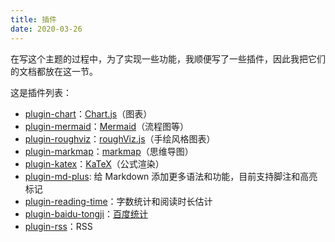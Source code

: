 ```yaml
---
title: 插件
date: 2020-03-26
---
```


在写这个主题的过程中，为了实现一些功能，我顺便写了一些插件，因此我把它们的文档都放在这一节。

这是插件列表：

- [plugin-chart](/docs/plugins/chart)：[Chart.js](https://www.chartjs.org)（图表）
- [plugin-mermaid](/docs/plugins/mermaid)：[Mermaid](https://mermaid-js.github.io)（流程图等）
- [plugin-roughviz](/docs/plugins/roughviz)：[roughViz.js](https://github.com/jwilber/roughViz)（手绘风格图表）
- [plugin-markmap](/docs/plugins/markmap)：[markmap](https://github.com/gera2ld/markmap)（思维导图）
- [plugin-katex](/docs/plugins/katex)：[KaTeX](https://katex.org/)（公式渲染）
- [plugin-md-plus](/docs/plugins/md-plus): 给 Markdown 添加更多语法和功能，目前支持脚注和高亮标记
- [plugin-reading-time](/docs/plugins/reading-time)：字数统计和阅读时长估计
- [plugin-baidu-tongji](/docs/plugins/baidu-tongji)：[百度统计](https://tongji.baidu.com/web/welcome/login)
- [plugin-rss](/docs/plugins/rss)：RSS
